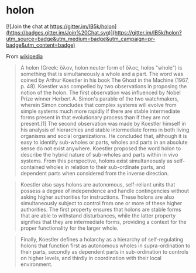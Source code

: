 # holon

[![Join the chat at https://gitter.im/IB5k/holon](https://badges.gitter.im/Join%20Chat.svg)](https://gitter.im/IB5k/holon?utm_source=badge&utm_medium=badge&utm_campaign=pr-badge&utm_content=badge)

From [wikipedia](http://en.wikipedia.org/wiki/Holon_%28philosophy%29)

> A holon (Greek: ὅλον, holon neuter form of ὅλος, holos "whole") is something that is simultaneously a whole and a part. The word was coined by Arthur Koestler in his book The Ghost in the Machine (1967, p. 48). Koestler was compelled by two observations in proposing the notion of the holon. The first observation was influenced by Nobel Prize winner Herbert A. Simon's parable of the two watchmakers, wherein Simon concludes that complex systems will evolve from simple systems much more rapidly if there are stable intermediate forms present in that evolutionary process than if they are not present.[1] The second observation was made by Koestler himself in his analysis of hierarchies and stable intermediate forms in both living organisms and social organizations. He concluded that, although it is easy to identify sub-wholes or parts, wholes and parts in an absolute sense do not exist anywhere. Koestler proposed the word holon to describe the hybrid nature of sub-wholes and parts within in vivo systems. From this perspective, holons exist simultaneously as self-contained wholes in relation to their sub-ordinate parts, and dependent parts when considered from the inverse direction.

> Koestler also says holons are autonomous, self-reliant units that possess a degree of independence and handle contingencies without asking higher authorities for instructions. These holons are also simultaneously subject to control from one or more of these higher authorities. The first property ensures that holons are stable forms that are able to withstand disturbances, while the latter property signifies that they are intermediate forms, providing a context for the proper functionality for the larger whole.

> Finally, Koestler defines a holarchy as a hierarchy of self-regulating holons that function first as autonomous wholes in supra-ordination to their parts, secondly as dependent parts in sub-ordination to controls on higher levels, and thirdly in coordination with their local environment.
